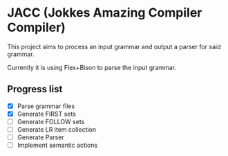 # JACC (Jokkes Amazing Compiler Compiler)

This project aims to process an input grammar and output a parser for said grammar.

Currently it is using Flex+Bison to parse the input grammar.

## Progress list

- [X] Parse grammar files
- [X] Generate FIRST sets
- [ ] Generate FOLLOW sets
- [ ] Generate LR item collection
- [ ] Generate Parser
- [ ] Implement semantic actions
